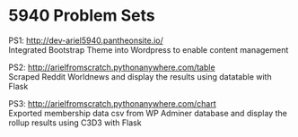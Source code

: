 # 5940 Problem Sets
PS1: http://dev-ariel5940.pantheonsite.io/ <br>
Integrated Bootstrap Theme into Wordpress to enable content management

PS2: http://arielfromscratch.pythonanywhere.com/table <br>
Scraped Reddit Worldnews and display the results using datatable with Flask

PS3: http://arielfromscratch.pythonanywhere.com/chart <br>
Exported membership data csv from WP Adminer database and display the rollup results using C3D3 with Flask

